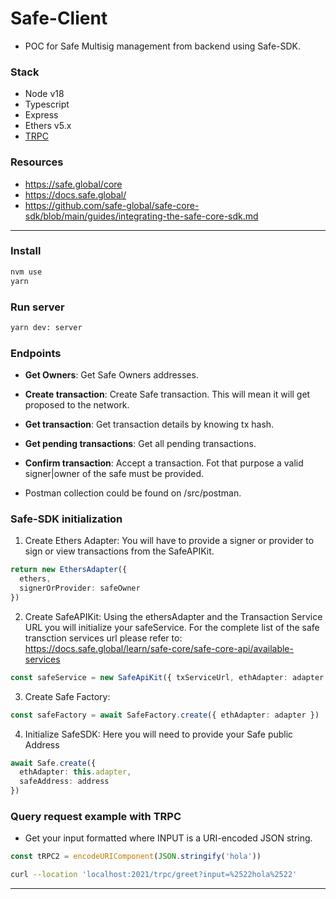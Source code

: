 # Safe-Client

- POC for Safe Multisig management from backend using Safe-SDK.

### Stack

- Node v18
- Typescript
- Express
- Ethers v5.x
- [TRPC](https://trpc.io/)

### Resources

- https://safe.global/core
- https://docs.safe.global/
- https://github.com/safe-global/safe-core-sdk/blob/main/guides/integrating-the-safe-core-sdk.md

---

### Install

```bash
nvm use
yarn
```

### Run server

```bash
yarn dev: server
```

### Endpoints

- **Get Owners**: Get Safe Owners addresses.

- **Create transaction**: Create Safe transaction. This will mean it will get proposed to the network.

- **Get transaction**: Get transaction details by knowing tx hash.

- **Get pending transactions**: Get all pending transactions.

- **Confirm transaction**: Accept a transaction. Fot that purpose a valid signer|owner of the safe must be provided.

- Postman collection could be found on /src/postman.

### Safe-SDK initialization

1. Create Ethers Adapter: You will have to provide a signer or provider to sign or view transactions from the SafeAPIKit.

```typescript
return new EthersAdapter({
  ethers,
  signerOrProvider: safeOwner
})
```

2. Create SafeAPIKit: Using the ethersAdapter and the Transaction Service URL you will initialize your safeService. For the complete list of the safe transction services url please refer to: https://docs.safe.global/learn/safe-core/safe-core-api/available-services

```typescript
const safeService = new SafeApiKit({ txServiceUrl, ethAdapter: adapter })
```

3. Create Safe Factory:

```typescript
const safeFactory = await SafeFactory.create({ ethAdapter: adapter })
```

4. Initialize SafeSDK: Here you will need to provide your Safe public Address

```typescript
await Safe.create({
  ethAdapter: this.adapter,
  safeAddress: address
})
```

### Query request example with TRPC

- Get your input formatted where INPUT is a URI-encoded JSON string.

```javascript
const tRPC2 = encodeURIComponent(JSON.stringify('hola'))
```

```bash
curl --location 'localhost:2021/trpc/greet?input=%2522hola%2522'
```

---

